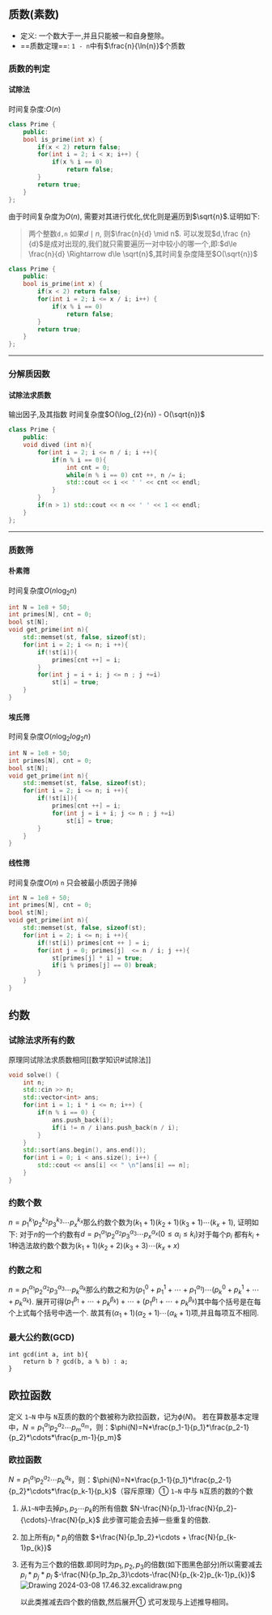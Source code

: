 ## 质数(素数)

- 定义: 一个数大于一,并且只能被一和自身整除。
- ==质数定理==: `1 - n`中有$\frac{n}{\ln{n}}$个质数

### 质数的判定

#### 试除法
时间复杂度:$O(n)$
```C++
class Prime {
	public:
	bool is_prime(int x) {
		if(x < 2) return false;
		for(int i = 2; i < x; i++) {
			if(x % i == 0)
				return false;
		}
		return true;
	}
};
```


由于时间复杂度为$O(n)$, 需要对其进行优化,优化则是遍历到$\sqrt{n}$.证明如下:

> 两个整数`d,n` 如果$d \mid n$, 则$\frac{n}{d}  \mid n$. 可以发现$d,\frac {n}{d}$是成对出现的,我们就只需要遍历一对中较小的哪一个,即:$d\le \frac{n}{d} \Rightarrow d\le \sqrt{n}$,其时间复杂度降至$O(\sqrt{n})$

```C++
class Prime {
	public:
	bool is_prime(int x) {
		if(x < 2) return false;
		for(int i = 2; i <= x / i; i++) {
			if(x % i == 0)
				return false;
		}
		return true;
	}
};
```
****
### 分解质因数
#### 试除法求质数
输出因子,及其指数
时间复杂度$O(\log_{2}{n}) - O(\sqrt{n})$
```c++
class Prime {
    public:
    void dived (int n){
        for(int i = 2; i <= n / i; i ++){
            if(n % i == 0){
                int cnt = 0;
                while(n % i == 0) cnt ++, n /= i;
                std::cout << i << ' ' << cnt << endl;
            }
        }
        if(n > 1) std::cout << n << ' ' << 1 << endl;
    }
};
```
****
### 质数筛
#### 朴素筛
时间复杂度$O(n\log_{2}{n})$
```c++
int N = 1e8 + 50;
int primes[N], cnt = 0;
bool st[N];
void get_prime(int n){
	std::memset(st, false, sizeof(st);
	for(int i = 2; i <= n; i ++){
		if(!st[i]){
			primes[cnt ++] = i;
		}
		for(int j = i + i; j <= n ; j +=i)
			st[i] = true;
	}
}
```
#### 埃氏筛
时间复杂度$O(n \log_{2}{log_{2}n})$
```c++
int N = 1e8 + 50;
int primes[N], cnt = 0;
bool st[N];
void get_prime(int n){
	std::memset(st, false, sizeof(st);
	for(int i = 2; i <= n; i ++){
		if(!st[i]){
			primes[cnt ++] = i;
			for(int j = i + i; j <= n ; j +=i)
				st[i] = true;
		}
	}
}
```

#### 线性筛
时间复杂度$O(n)$
`n` 只会被最小质因子筛掉
```c++
int N = 1e8 + 50;
int primes[N], cnt = 0;
bool st[N];
void get_prime(int n){
	std::memset(st, false, sizeof(st);
	for(int i = 2; i <= n; i ++){
		if(!st[i]) primes[cnt ++ ] = i;
		for(int j = 0; primes[j]  <= n / i; j ++){
			st[primes[j] * i] = true;
			if(i % primes[j] == 0) break;
		}
	}
}
```

## 约数
### 试除法求所有约数
原理同试除法求质数相同[[数学知识#试除法]]
```c++
void solve() {
	int n;
	std::cin >> n;
	std::vector<int> ans;
	for(int i = 1; i * i <= n; i++) {
		if(n % i == 0) {
			ans.push_back(i);
			if(i != n / i)ans.push_back(n / i);
		}
	}
	std::sort(ans.begin(), ans.end());
	for(int i = 0; i < ans.size(); i++) {
		std::cout << ans[i] << " \n"[ans[i] == n];
	}
}
```
### 约数个数
$n = p^{k_1}_1p^{k_2}_2p^{k_3}_{3}\cdots p^{k_x}_x$那么约数个数为$(k_{1}+ 1)(k_{2}+ 1)(k_{3}+ 1)\cdots(k_{x}+ 1)$, 证明如下:
对于$n$的一个约数有$d = p^{\alpha_1}_1p^{\alpha_2}_2p^{\alpha_3}_3\cdots p^{\alpha_x}_{x}(0\le \alpha_{i} \le k_i)$对于每个$p_i$ 都有$k_{i}+1$种选法故约数个数为$(k_{1}+ 1)(k_{2}+ 2)(k_{3}+ 3)\cdots(k_{x}+ x)$

### 约数之和

$n = p^{\alpha_1}_{1}p^{\alpha_2}_2p^{\alpha_3}_{3}\cdots p^{\alpha_k}_k$那么约数之和为$(p^{0}_{1}+p^{1}_{1}+\cdots+p^{\alpha_1}_1)\cdots(p^{0}_{k}+p^{ 1}_{k}+\cdots+p^{\alpha_k}_k)$.
展开可得$(p^{\beta_1}_{1}+\cdots+p^{\beta_k}_{k})+\cdots+(p^{\beta_1}_{1}+\cdots+p^{\beta_k}_{k})$其中每个括号是在每个上式每个括号中选一个.
故其有$(\alpha_{1}+1)(\alpha_{2}+1)\cdots(\alpha_{k}+1)$项,并且每项互不相同.

### 最大公约数(GCD)

```
int gcd(int a, int b){
    return b ? gcd(b, a % b) : a;
}
```

## 欧拉函数
定义
`1∼N` 中与 `N`互质的数的个数被称为欧拉函数，记为$\phi(N)$。
若在算数基本定理中，$N=p^{a_1}_{1}p^{a_2}_{2} \cdots p^{a_m}_{m}$，则：$\phi(N)=N*\frac{p_1-1}{p_1}*\frac{p_2-1}{p_2}*\cdots*\frac{p_m-1}{p_m}$

### 欧拉函数
$N=p^{a_1}_{1}p^{a_2}_{2} \cdots p^{a_k}_{k}$，则：$\phi(N)=N*\frac{p_1-1}{p_1}*\frac{p_2-1}{p_2}*\cdots*\frac{p_k-1}{p_k}$（容斥原理）① 
`1∼N` 中与 `N`互质的数的个数
1. 从`1~N`中去掉$p_1,p_2 {\cdots}p_k$的所有倍数
   $N-\frac{N}{p_1}-\frac{N}{p_2}- {\cdots}-\frac{N}{p_k}$ 此步骤可能会去掉一些重复的倍数.
2. 加上所有$p_i*p_j$的倍数
   $+\frac{N}{p_1p_2}+\cdots + \frac{N}{p_{k-1}p_{k}}$
3. 还有为三个数的倍数.即同时为$p_1,p_2,p_3$的倍数(如下图黑色部分)所以需要减去$p_i*p_j*p_l$
   $-\frac{N}{p_1p_2p_3}\cdots-\frac{N}{p_{k-2}p_{k-1}p_{k}}$
   ![Drawing 2024-03-08 17.46.32.excalidraw.png](http://tuchuang.lazy-boy-acmer.cn/images/202404060858869.png)

   以此类推减去四个数的倍数,然后展开① 式可发现与上述推导相同。
   